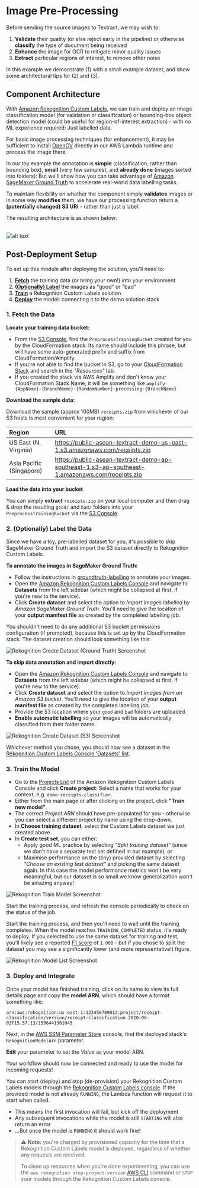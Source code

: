 # Image Pre-Processing

Before sending the source images to Textract, we may wish to:

1. **Validate** their quality (or else reject early in the pipeline) or otherwise **classify** the type of document being received
2. **Enhance** the image for OCR to mitigate minor quality issues
3. **Extract** particular regions of interest, to remove other noise

In this example we demonstrate (1) with a small example dataset, and show some architectural tips for (2) and (3).


## Component Architecture

With [Amazon Rekognition Custom Labels](https://aws.amazon.com/rekognition/custom-labels-features/), we can train and deploy an image classification model (for validation or classification) or bounding-box object detection model (could be useful for region-of-interest extraction) - with no ML experience required: Just labelled data.

For basic image processing techniques (for enhancement), it may be sufficient to install [OpenCV](https://opencv.org/) directly in our AWS Lambda runtime and process the image there.

In our toy example the annotation is **simple** (classification, rather than bounding box), **small** (very few samples), and **already done** (images sorted into folders): But we'll show how you can take advantage of [Amazon SageMaker Ground Truth](https://aws.amazon.com/sagemaker/groundtruth/) to accelerate real-world data labelling tasks.

To maintain flexibility on whether the component simply **validates** images or in some way **modifies** them, we have our processing function return a **(potentially changed) S3 URI** - rather than just a label.

The resulting architecture is as shown below:

<br>![alt text](images/preprocessing-flow.png "Service Flow") 


## Post-Deployment Setup

To set up this module after deploying the solution, you'll need to:

1. [**Fetch**](#1.-Fetch-the-Data) the training data (or bring your own!) into your environment
1. [**(Optionally) Label**](#2.-(Optionally)-Label-the-data) the images as "good" or "bad"
2. [**Train**](#3.-Train-the-Model) a Rekognition Custom Labels solution
3. [**Deploy**](#4.-Deploy-and-Integrate) the model: connecting it to the demo solution stack

### 1. Fetch the Data

**Locate your training data bucket:**

- From the [S3 Console](https://s3.console.aws.amazon.com/s3/home), find the `PreprocessTrainingBucket` created for you by the CloudFormation stack: Its name should include this phrase, but will have some auto-generated prefix and suffix from CloudFormation/Amplify.
- If you're not able to find the bucket in S3, go to your [CloudFormation Stack](https://console.aws.amazon.com/cloudformation/home#/stacks) and search in the *"Resources"* tab.
- If you created the stack via AWS Amplify and don't know your CloudFormation Stack Name, it will be something like `amplify-{AppName}-{BranchName}-{RandomNumber}-processing-{BranchName}`

**Download the sample data:**

Download the sample (approx 100MB) `receipts.zip` from whichever of our S3 hosts is most convenient for your region:

| Region | URL |
|:------ |:--- |
| US East (N. Virginia) | https://public-asean-textract-demo-us-east-1.s3.amazonaws.com/receipts.zip |
| Asia Pacific (Singapore) | https://public-asean-textract-demo-ap-southeast-1.s3-ap-southeast-1.amazonaws.com/receipts.zip |

**Load the data into your bucket**

You can simply **extract** `receipts.zip` on your local computer and then drag & drop the resulting `good/` and `bad/` folders into your `PreprocessTrainingBucket` via the [S3 Console](https://s3.console.aws.amazon.com/s3/home).


### 2. (Optionally) Label the Data

Since we have a toy, pre-labelled dataset for you, it's possible to skip SageMaker Ground Truth and import the S3 dataset directly to Rekognition Custom Labels.

**To annotate the images in SageMaker Ground Truth:**

- Follow the instructions in [groundtruth-labelling](groundtruth-labelling/README.md) to annotate your images.
- Open the [Amazon Rekognition Custom Labels Console](https://console.aws.amazon.com/rekognition/custom-labels) and navigate to **Datasets** from the left sidebar (which might be collapsed at first, if you're new to the service).
- Click **Create dataset** and select the option to *Import images labelled by Amazon SageMaker Ground Truth*. You'll need to give the location of your **output manifest file** as created by the completed labelling job.

You shouldn't need to do any additional S3 bucket permissions configuration (if prompted), because this is set up by the CloudFormation stack. The dataset creation should look something like this:

![Rekognition Create Dataset (Ground Truth) Screenshot](images/rekcl-create-dataset-smgt.png "Rekognition Create Dataset (Ground Truth) Screenshot")

**To skip data annotation and import directly:**

- Open the [Amazon Rekognition Custom Labels Console](https://console.aws.amazon.com/rekognition/custom-labels) and navigate to **Datasets** from the left sidebar (which might be collapsed at first, if you're new to the service).
- Click **Create dataset** and select the option to *Import images from an Amazon S3 bucket*. You'll need to give the location of your **output manifest file** as created by the completed labelling job.
- Provide the S3 location where your `good` and `bad` folders are uploaded.
- **Enable automatic labelling** so your images will be automatically classified from their folder name.

![Rekognition Create Dataset (S3) Screenshot](images/rekcl-create-dataset-s3.png "Rekognition Create Dataset (S3) Screenshot")

Whichever method you chose, you should now see a dataset in the [Rekognition Custom Labels Console 'Datasets' list](https://console.aws.amazon.com/rekognition/custom-labels#/datasets).

### 3. Train the Model

- Go to the [Projects List](https://console.aws.amazon.com/rekognition/custom-labels#/projects) of the Amazon Rekognition Custom Labels Console and click **Create project**: Select a name that works for your context, e.g. `demo-receipts-classifier`.
- Either from the main page or after clicking on the project, click **"Train new model"**.
- The correct *Project ARN* should have pre-populated for you - otherwise you can select a different project by name using the drop-down.
- In **Choose training dataset**, select the Custom Labels dataset we just created above
- In **Create test set**, you can either:
  - Apply good ML practice by selecting *"Split training dataset"* (since we don't have a separate test set defined in our example), or
  - Maximise performance on the (tiny) provided dataset by selecting *"Choose an existing test dataset"* and picking the same dataset again. In this case the model performance metrics won't be very meaningful, but our dataset is so small we know generalization won't be amazing anyway!

![Rekognition Train Model Screenshot](images/rekcl-train-model-split.png "Rekognition Train Model Screenshot")

Start the training process, and refresh the console periodically to check on the status of the job. 

Start the training process, and then you'll need to wait until the training completes. When the model reaches `TRAINING_COMPLETED` status, it's ready to deploy. If you selected to use the same dataset for training and test, you'll likely see a reported [F1 score](https://en.wikipedia.org/wiki/F1_score) of `1.000` - but if you chose to split the dataset you may see a significantly lower (and more representative!) figure.

![Rekognition Model List Screenshot](images/rekcl-model-statuses.png "Rekognition Model List Screenshot")

### 3. Deploy and Integrate

Once your model has finished training, click on its name to view its full details page and copy the **model ARN**, which should have a format something like:

```
arn:aws:rekognition:us-east-1:123456789012:project/receipt-classification/version/receipt-classification.2020-08-03T15.57.13/1596441361045
```

Next, in the [AWS SSM Parameter Store](https://console.aws.amazon.com/systems-manager/parameters/?&tab=Table) console, find the deployed stack's `RekognitionModelArn` parameter.

**Edit** your parameter to set the *Value* as your model ARN.

Your workflow should now be connected and ready to use the model for incoming requests!

You can start (deploy) and stop (de-provision) your Rekognition Custom Labels models through the [Rekognition Custom Labels console](https://console.aws.amazon.com/rekognition/custom-labels#/projects). If the provided model is not already `RUNNING`, the Lambda function will request it to start when called.

- This means the first invocation will fail, but kick off the deployment
- Any subsequent invocations while the model is still `STARTING` will also return an error
- ...But once the model is `RUNNING` it should work fine!

> ⚠️ **Note:** you're charged by provisioned capacity for the time that a Rekognition Custom Labels model is deployed, regardless of whether any requests are received.
>
> To clean up resources when you're done experimenting, you can use the `aws rekognition stop-project-version` [AWS CLI](https://aws.amazon.com/cli/) command or `STOP` your models through the Rekognition Custom Labels console.
